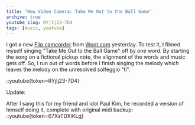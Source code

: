 ```yaml
---
title: "New Video Camera: Take Me Out to the Ball Game"
archive: true
youtube_slug: RYjIj23-7D4
tags: [music, youtube]
---
```


I got a new [Flip camcorder](http://www.theflip.com/products_flip_ultra.shtml) from [Woot.com](http://www.woot.com/) yesterday. To test it, I filmed myself singing "Take Me Out to the Ball Game" off by one word. By starting the song on a fictional pickup note, the alignment of the words and music gets off. So, I run out of words before I finish singing the melody which leaves the melody on the unresolved solfeggio "ti".

::youtube{token=RYjIj23-7D4}

Update:

After I sang this for my friend and idol Paul Kim, he recorded a version of himself doing it, complete with original midi backup:
::youtube{token=67XsTDXlKLg}
